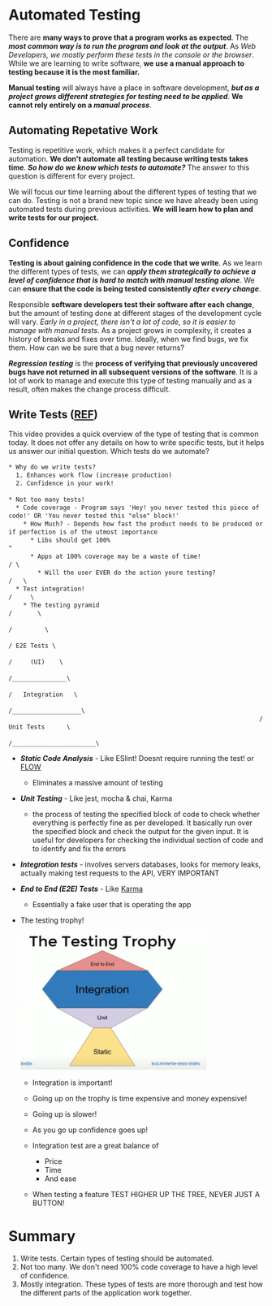 # Automated Testing

There are **many ways to prove that a program works as expected**. The ***most common way is to run the program and look at the output***. As *Web Developers, we mostly perform these tests in the console or the browser*. While we are learning to write software, **we use a manual approach to testing because it is the most familiar.**

**Manual testing** will always have a place in software development, ***but as a project grows different strategies for testing need to be applied***. **We cannot rely entirely on a *manual process***.

## Automating Repetative Work
Testing is repetitive work, which makes it a perfect candidate for automation. **We don't automate all testing because writing tests takes time**. ***So how do we know which tests to automate?*** The answer to this question is different for every project.

We will focus our time learning about the different types of testing that we can do. Testing is not a brand new topic since we have already been using automated tests during previous activities. **We will learn how to plan and write tests for our project.**

## Confidence
**Testing is about gaining confidence in the code that we write**. As we learn the different types of tests, we can ***apply them strategically to achieve a level of confidence that is hard to match with manual testing alone***. We can **ensure that the code is being tested consistently *after every change***.

Responsible **software developers test their software after each change**, but the amount of testing done at different stages of the development cycle will vary. *Early in a project, there isn't a lot of code, so it is easier to manage with manual tests*. As a project grows in complexity, it creates a history of breaks and fixes over time. Ideally, when we find bugs, we fix them. How can we be sure that a bug never returns?

***Regression testing*** is the **process of verifying that previously uncovered bugs have not returned in all subsequent versions of the software**. It is a lot of work to manage and execute this type of testing manually and as a result, often makes the change process difficult.

## Write Tests ([REF](https://www.youtube.com/watch?v=Fha2bVoC8SE))
This video provides a quick overview of the type of testing that is common today. It does not offer any details on how to write specific tests, but it helps us answer our initial question. Which tests do we automate?
```
* Why do we write tests?
  1. Enhances work flow (increase production)
  2. Confidence in your work!

* Not too many tests!
  * Code coverage - Program says 'Hey! you never tested this piece of code!' OR 'You never tested this "else" block!'
    * How Much? - Depends how fast the product needs to be produced or if perfection is of the utmost importance
      * Libs should get 100%                                                    ^
      * Apps at 100% coverage may be a waste of time!                          / \
        * Will the user EVER do the action youre testing?                     /   \
  * Test integration!                                                        /     \
    * The testing pyramid                                                   /       \
                                                                           /         \
                                                                          / E2E Tests \
                                                                         /     (UI)    \
                                                                        /_______________\
                                                                       /   Integration   \
                                                                      /___________________\
                                                                     /     Unit Tests      \
                                                                    /_______________________\
```
  * ***Static Code Analysis*** - Like ESlint! Doesnt require running the test! or [FLOW](https://flow.org/)
    * Eliminates a massive amount of testing
  * ***Unit Testing*** - Like jest, mocha & chai, Karma
    * the process of testing the specified block of code to check whether everything is perfectly fine as per developed. It basically run over the specified block and check the output for the given input. It is useful for developers for checking the individual section of code and to identify and fix the errors
  * ***Integration tests*** - involves servers databases, looks for memory leaks, actually making test requests to the API, VERY IMPORTANT
  * ***End to End (E2E) Tests*** - Like [Karma](https://www.npmjs.com/package/karma)
    * Essentially a fake user that is operating the app

* The testing trophy!

  ![](2021-12-12-17-09-02.png)

  * Integration is important!
  * Going up on the trophy is time expensive and money expensive!
  * Going up is slower!
  * As you go up confidence goes up!
  * Integration test are a great balance of
    * Price
    * Time
    * And ease
  
  * When testing a feature TEST HIGHER UP THE TREE, NEVER JUST A BUTTON!
# Summary
  1. Write tests. Certain types of testing should be automated.
  2. Not too many. We don't need 100% code coverage to have a high level of confidence.
  3. Mostly integration. These types of tests are more thorough and test how the different parts of the application work together.
